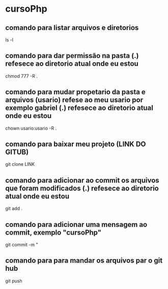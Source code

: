 # cursoPhp


## comando para listar arquivos e diretorios 
ls -l 


## comando para dar permissão na pasta (.) refesece ao diretorio atual onde eu estou 
chmod 777 -R .


## comando para mudar propetario da pasta e arquivos (usario) refese ao meu usario por exemplo gabriel (.) refesece ao diretorio atual onde eu estou 
chown usario:usario -R .


## comando para baixar meu projeto (LINK DO GITUB)
git clone LINK


## comando para adicionar ao commit os arquivos que foram modificados (.) refesece ao diretorio atual onde eu estou
git add .

## comando para adicionar uma mensagem ao commit, exemplo "cursoPhp"
git commit -m "


## comando para para mandar os arquivos par o git hub
git push 

